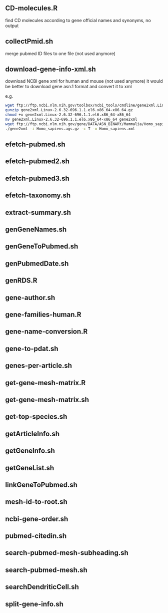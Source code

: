 ## CD-molecules.R
find CD molecules according to gene official names and synonyms, no output

## collectPmid.sh
merge pubmed ID files to one file (not used anymore)

## download-gene-info-xml.sh
download NCBI gene xml for human and mouse (not used anymore)
it would be better to download gene asn.1 format and convert it to xml

e.g.
```bash
wget ftp://ftp.ncbi.nlm.nih.gov/toolbox/ncbi_tools/cmdline/gene2xml.Linux-2.6.32-696.1.1.el6.x86_64-x86_64.gz
gunzip gene2xml.Linux-2.6.32-696.1.1.el6.x86_64-x86_64.gz
chmod +x gene2xml.Linux-2.6.32-696.1.1.el6.x86_64-x86_64
mv gene2xml.Linux-2.6.32-696.1.1.el6.x86_64-x86_64 gene2xml
wget ftp://ftp.ncbi.nlm.nih.gov/gene/DATA/ASN_BINARY/Mammalia/Homo_sapiens.ags.gz
./gene2xml -i Homo_sapiens.ags.gz -c T -o Homo_sapiens.xml
```

## efetch-pubmed.sh
## efetch-pubmed2.sh
## efetch-pubmed3.sh
## efetch-taxonomy.sh
## extract-summary.sh
## genGeneNames.sh
## genGeneToPubmed.sh
## genPubmedDate.sh
## genRDS.R
## gene-author.sh
## gene-families-human.R
## gene-name-conversion.R
## gene-to-pdat.sh
## genes-per-article.sh
## get-gene-mesh-matrix.R
## get-gene-mesh-matrix.sh
## get-top-species.sh
## getArticleInfo.sh
## getGeneInfo.sh
## getGeneList.sh
## linkGeneToPubmed.sh
## mesh-id-to-root.sh
## ncbi-gene-order.sh
## pubmed-citedin.sh
## search-pubmed-mesh-subheading.sh
## search-pubmed-mesh.sh
## searchDendriticCell.sh
## split-gene-info.sh
